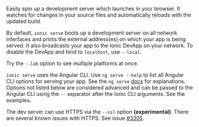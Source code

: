 Easily spin up a development server which launches in your browser. It watches for changes in your source files and automatically reloads with the updated build.

By default, `ionic serve` boots up a development server on all network interfaces and prints the external address(es) on which your app is being served. It also broadcasts your app to the Ionic DevApp on your network. To disable the DevApp and bind to `localhost`, use `--local`.

Try the `--lab` option to see multiple platforms at once.

`ionic serve` uses the Angular CLI. Use `ng serve --help` to list all Angular CLI options for serving your app. See the `ng serve` [docs](https://angular.io/cli/serve) for explanations. Options not listed below are considered advanced and can be passed to the Angular CLI using the `--` separator after the Ionic CLI arguments. See the examples.

The dev server can use HTTPS via the `--ssl` option **(experimental)**. There are several known issues with HTTPS. See issue [#3305](https://github.com/ionic-team/ionic-cli/issues/3305).